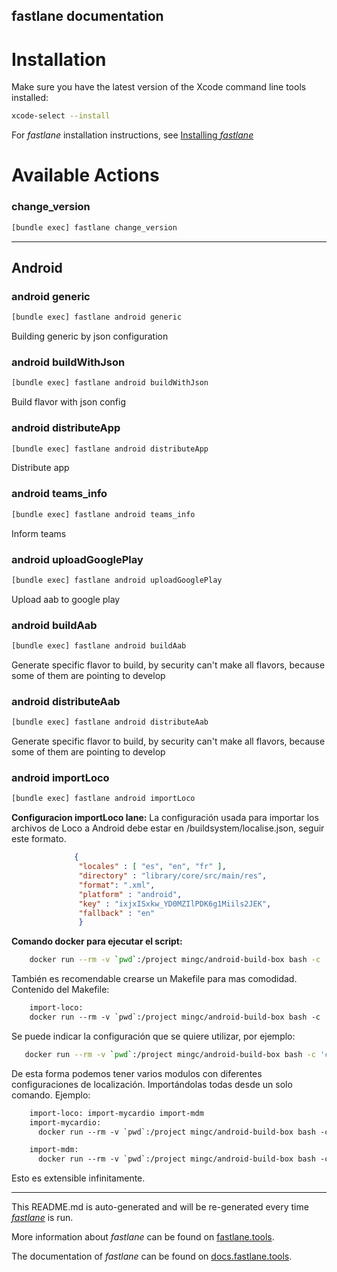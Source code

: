 fastlane documentation
----

# Installation

Make sure you have the latest version of the Xcode command line tools installed:

```sh
xcode-select --install
```

For _fastlane_ installation instructions, see [Installing _fastlane_](https://docs.fastlane.tools/#installing-fastlane)

# Available Actions

### change_version

```sh
[bundle exec] fastlane change_version
```



----


## Android

### android generic

```sh
[bundle exec] fastlane android generic
```

Building generic by json configuration

### android buildWithJson

```sh
[bundle exec] fastlane android buildWithJson
```

Build flavor with json config

### android distributeApp

```sh
[bundle exec] fastlane android distributeApp
```

Distribute app

### android teams_info

```sh
[bundle exec] fastlane android teams_info
```

Inform teams

### android uploadGooglePlay

```sh
[bundle exec] fastlane android uploadGooglePlay
```

Upload aab to google play

### android buildAab

```sh
[bundle exec] fastlane android buildAab
```

Generate specific flavor to build, by security can't make all flavors, because some of them are pointing to develop

### android distributeAab

```sh
[bundle exec] fastlane android distributeAab
```

Generate specific flavor to build, by security can't make all flavors, because some of them are pointing to develop

### android importLoco

```sh
[bundle exec] fastlane android importLoco
```


**Configuracion importLoco lane:**
La configuración usada para importar los archivos de Loco a Android debe estar en /buildsystem/localise.json, seguir este formato.

```json
              {
               "locales" : [ "es", "en", "fr" ],
               "directory" : "library/core/src/main/res",
               "format": ".xml",
               "platform" : "android",
               "key" : "ixjxISxkw_YD0MZIlPDK6g1Miils2JEK",
               "fallback" : "en"
               }
```
**Comando docker para ejecutar el script:**

```sh
    docker run --rm -v `pwd`:/project mingc/android-build-box bash -c 'cd /project; fastlane importLoco'
```

También es recomendable crearse un Makefile para mas comodidad.
Contenido del Makefile:

```makefile
    import-loco:
    docker run --rm -v `pwd`:/project mingc/android-build-box bash -c 'cd /project; fastlane importLoco'
```
Se puede indicar la configuración que se quiere utilizar, por ejemplo:
```sh
   docker run --rm -v `pwd`:/project mingc/android-build-box bash -c 'cd /project; fastlane importLoco conf_file:./buildsystem/localise-mdm.json'
```

De esta forma podemos tener varios modulos con diferentes configuraciones de localización. Importándolas todas desde un solo comando. Ejemplo:

```makefile
    import-loco: import-mycardio import-mdm
    import-mycardio:
      docker run --rm -v `pwd`:/project mingc/android-build-box bash -c 'cd /project; fastlane importLoco conf_file:./buildsystem/localise-mycardio.json'

    import-mdm:
      docker run --rm -v `pwd`:/project mingc/android-build-box bash -c 'cd /project; fastlane importLoco conf_file:./buildsystem/localise-mdm.json'
```
Esto es extensible infinitamente.


----

This README.md is auto-generated and will be re-generated every time [_fastlane_](https://fastlane.tools) is run.

More information about _fastlane_ can be found on [fastlane.tools](https://fastlane.tools).

The documentation of _fastlane_ can be found on [docs.fastlane.tools](https://docs.fastlane.tools).
